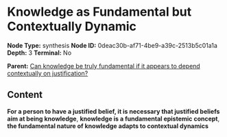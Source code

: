 # Knowledge as Fundamental but Contextually Dynamic

**Node Type:** synthesis
**Node ID:** 0deac30b-af71-4be9-a39c-2513b5c01a1a
**Depth:** 3
**Terminal:** No

**Parent:** [Can knowledge be truly fundamental if it appears to depend contextually on justification?](can-knowledge-be-truly-fundamental-if-it-appears-to-depend-contextually-on-justification.md)

## Content

**For a person to have a justified belief, it is necessary that justified beliefs aim at being knowledge**, **knowledge is a fundamental epistemic concept**, **the fundamental nature of knowledge adapts to contextual dynamics**

